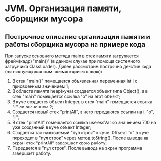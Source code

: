 
# JVM. Организация памяти, сборщики мусора

## Построчное описание организации памяти  и работы сборщика мусора на примере кода
При запуске основного метода main в стек памяти загружается фрейм(кадр) "main()"
(в данном случае при помощи системного загрузчика ClassLoader).
Далее рассмотрим построчно дейстие кода (по пронумерованным комментариям в коде):
1. В стек "main()" помещается объявленная переменная int i c присвоенным значением 1;
2. В области памяти heap(куча) создается объект типа Object(),  а в стек "main" помещается ссылка "о" на этот объект;
3. В куче создается объект Integer, в стек "main" помещается ссылка "ii" со значением 2;
4. Создается новый стек "printAll", в него передаются ссылки на i, "о", "ii";
5. В стек "printAll" помещается ссылка uselessVar со значением 700 на уже созданный в куче объект Integer;
6. Создается так называемый "пул строк" в куче. Объект "о" в куче переходит в "пул строк" через метод toString(). После вывода на экран стек "printAll" завершает свою работу;
7. Передается в "пул строк". После вывода на экран программа завершает работу.
